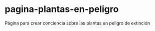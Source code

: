 # pagina-plantas-en-peligro
Página para crear conciencia sobre las plantas en peligro de extinción 
